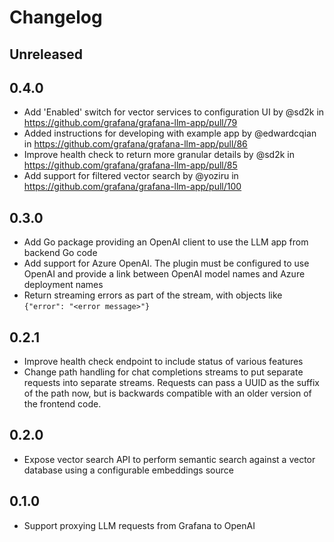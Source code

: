 # Changelog

## Unreleased

## 0.4.0
* Add 'Enabled' switch for vector services to configuration UI by @sd2k in https://github.com/grafana/grafana-llm-app/pull/79
* Added instructions for developing with example app by @edwardcqian in https://github.com/grafana/grafana-llm-app/pull/86
* Improve health check to return more granular details by @sd2k in https://github.com/grafana/grafana-llm-app/pull/85
* Add support for filtered vector search by @yoziru in https://github.com/grafana/grafana-llm-app/pull/100

## 0.3.0

* Add Go package providing an OpenAI client to use the LLM app from backend Go code
* Add support for Azure OpenAI. The plugin must be configured to use OpenAI and provide a link between OpenAI model names and Azure deployment names
* Return streaming errors as part of the stream, with objects like `{"error": "<error message>"}`

## 0.2.1

* Improve health check endpoint to include status of various features
* Change path handling for chat completions streams to put separate requests into separate streams. Requests can pass a UUID as the suffix of the path now, but is backwards compatible with an older version of the frontend code.

## 0.2.0

* Expose vector search API to perform semantic search against a vector database using a configurable embeddings source

## 0.1.0

* Support proxying LLM requests from Grafana to OpenAI
